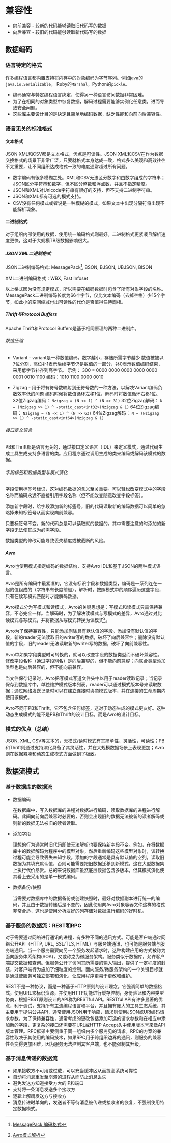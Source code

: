 # 兼容性

* 向前兼容 - 较新的代码能够读取旧代码写的数据
* 向后兼容 - 较旧的代码能够读取新代码写的数据

## 数据编码

### 语言特定的格式

许多编程语言都内置支持将内存中的对象编码为字节序列。例如java的```java.io.Serializable```， Ruby的```Marshal```，Python的```pickle```。

* 编码通常与特定编程语言绑定，使得另一种语言访问数据非常困难。
* 为了在相同的对象类型中恢复数据，解码过程需要能够实例化任意类，进而导致安全问题。
* 这些库主要设计目的是快速且简单地编码数据，缺乏性能和向前向后兼容性。

### 语言无关的标准格式

#### 文本格式

JSON XML和CSV都是文本格式，优点是可读性。JSON XML和CSV在作为数据交换格式的场景下非常广泛，只要就格式本身达成一致，格式多么美观和高效往往不太重要，让不同组织达成格式一致的难度通常超过所有问题。

* 数字编码有很多模糊之处。XML和CSV无法区分数字和由数字组成的字符串；JSON区分字符串和数字，但不区分整数和浮点数，并且不指定精度。
* JSON和XML对Unicode字符串有很好的支持，但不支持二进制字符串。
* JSON和XML都有可选的模式支持。
* CSV没有任何模式或者说是一种模糊的模式，如果文本中出现分隔符将出现不能解析现象。

#### 二进制格式

对于组织内部使用的数据，使用统一编码格式则最好。二进制格式更紧凑且解析速度更快，这对于大规模TB级数据影响很大。

##### JSON XML二进制格式

JSON二进制编码格式: MessagePack[^1], BSON, BJSON, UBJSON, BISON

[^1]:[MessagePack 编码格式](http://i5ting.github.io/msgpack-specification/)

XML二进制编码格式：WBX, Fast Infoset

以上格式因为没有规定模式，所以需要在编码数据时包含了所有对象字段的名称。MessagePack二进制编码长度为66个字节，仅比文本编码（去掉空格）少15个字节，如此小的空间缩减付出可读性的代价是否值得任待商榷。

##### Thrift与Protocol Buffers

Apache Thrift和Protocol Buffers是基于相同原理的两种二进制库。

###### 数值压缩

* Variant - variant是一种数值编码，数字越小，存储所需字节越少
数值被被以7位分割，高位补1表示后续字节仍是数值的一部分，补0表示数值编码结束，采用低字节补齐到高字节。
示例： 300 = 0000 0000 0000 0000 0000 0001 0010 1100
编码：1010 1100 0000 0010

* Zigzag - 用于将有符号数映射到无符号数的一种方法，以解决Variant编码负数效率低的问题
编码时候将数值循环左移1位，解码时将数值循环右移1位。
32位Zigzag编码： ```Nzigzag = (N << 1) ^ (N >> 31)```
32位Zigzag解码： ```N = (Nzigzag >> 1) ^ -static_cast<int32>(Nzigzag & 1)```
64位Zigzag编码： ```Nzigzag = (N << 1) ^ (N >> 63)```
64位Zigzag解码： ```N = (Nzigzag >> 1) ^ -static_cast<int64>(Nzigzag & 1)```

###### 接口定义语言

PB和Thrift都是语言无关的，通过接口定义语言（IDL）来定义模式，通过代码生成工具生成支持多语言的类。应用程序通过调用生成的类来编码或解码该模式的数据。

###### 字段标签和数据类型与模式演化

字段使用标签号标识，这对编码数据的含义至关重要。可以轻松改变模式中的字段名称而编码永远不直接引用字段名称（但不能改变随意改变字段标签）。

添加新字段时，给字段添加新的标签号，旧的代码读取新的编码数据可以简单的忽略掉未知标签号从而实现向前兼容。

只要标签号不变，新的代码总是可以读取就的数据的。其中需要注意的时添加的新字段无法使其成为必需字段。

数据类型的修改可能导致丢失精度或被截断的风险。

##### Avro

Avro也使用模式指定编码的数据结构，支持Avro IDL和基于JSON的两种模式语言。

Avro是所有编码中最紧凑的，它没有标识字段和数据类型，编码是一系列连在一起的值组成的（字符串有长度前缀），解析时，按照模式中的顺序遍历这些字段，只有在读写模式匹配时才能解码数据。

Avro模式分为写模式和读模式，Avro的关键思想是：写模式和读模式只需保持兼容，不必完全一样。当解码时，为了解决读模式与写模式的差异，Avro通过对比读模式与写模式，并将数据从写模式转换为读模式[^2]。

[^2]: [Avro模式解析](https://avro.apache.org/docs/current/spec.html#Schema+Resolution)

Avro为了保持兼容性，只能添加删除具有默认值的字段。添加没有默认值的字段，新的reader无法读取旧的writer写的数据，破坏了向后兼容性；删除没有默认值的字段，旧的reader无法读取新的writer写的数据，破坏了向前兼容性。

Avro中如果字段类型时可转换的，就可以改变字段的数据类型而不破坏兼容性。修改字段名称（通过字段别名）是向后兼容的，但不能向前兼容；向联合类型添加类型也是向后兼容的，但不能向前兼容。

当文件保存记录时，Avro把写模式写道文件头中以用于reader读取记录；当记录保存到数据库中，单独维护模式版本列表，reader可以通过模式版本号来读取数据；通过网络发送记录时可以在建立连接时协商模式版本，并在连接的生命周期内使用该模式。

Avro不同于PB和Thrift，它不包含任何标签，这对于动态生成的模式更友好。这种动态生成模式的能不是PB和Thrift的设计目标，而是Avro的设计目标。

### 模式的优点（总结）

JSON, XML, CSV等文本的，无模式/读时模式有其简单性，灵活性，可读性；PB和Thrift则通过支持演化具备了其灵活性，并在大规模数据场景上表现更加；Avro则在数据紧凑和动态生成模式方面做到了极致。

## 数据流模式

### 基于数据库的数据流

* 数据编码

  在数据库中，写入数据库的进程对数据进行编码，读取数据库的进程进行解码。此间向前向后兼容时必要的，否则会出现旧的数据无法被新的读者解码或则新的数据无法被旧的读者读取。

* 添加字段

  理想的行为通常时旧代码即使无法解析也要保持新字段不变。例如，在将数据库中的数据解码为程序中的模型对象，然后重新编码这些模型对象时，该转换过程可能会导致丢失未知字段。添加的字段通常是具有默认值的空列，读取旧数据为其填充默认值，否则可能需要把旧数据迁移到新模式，这在大型数据集上执行代价昂贵。总的来说数据库虽然底层数据包含多版本，但其模式演化使其看上去采用的是单一模式编码。

* 数据备份/快照

  当需要对数据库中的数据备份或创建快照时，最好对数据副本进行统一的编码，并且由于数据转储后是不变的，因此使用向Avro对象容器文件这样的格式非常合适，这也是使用分析友好的列存储对数据进行编码的好时机。

### 基于服务的数据流：REST和RPC

对于需要通过网络进行通讯的进程，有多种不同的通讯方式。可能是客户端通过网络公开API（HTTP, URL, SSL/TLS, HTML）与服务端通讯，也可能是服务端与服务端通讯。当一个服务需要向另一个服务发起请求时，这种构建应用的方式被称为面向服务体系架构(SOA)，又或称之为微服务架构。服务类似于数据库，允许客户端提交数据和查询。但服务公开了访问其所需要的输入输出，提供了一定程度的封装，对客户端行为施加了细粒度的控制。面向服务/微服务架构的一个关键目标就是通过使服务可独立部署和演化，让应用程序更易于更改和维护。

REST不是一种协议，而是一种基于HTTP原则的设计理念。它强调简单的数据格式，使用URL来标识资源，并使用HTTP功能进行缓存控制，身份验证和内容类型协商，根据REST原则设计的API称为RESTful API。RESTful API有许多显著的优点，利于调试，支持所有主流编程语言和平台，并且拥有庞大的工具生态系统，其主要用于提供公共API，通常使用JSON用于响应，请求则使用JSON或URI编码请求参数，为了保持兼容性，通常考虑的更改包括添加可选的请求参数和在相应中添加新的字段，更复杂的接口还需要在URL或HTTP Accept头中使用版本号来做API版本管理。RPC框架主要侧重于同一组织内多个服务见的请求。RPC的方案的兼容性取决于其使用的编码技术，如果RPC用于跨组织边界的通讯，则服务的兼容性会变得更加困难，因为服务无法控制其客户端，也不能强制其升级。

### 基于消息传递的数据流

* 如果接收方不可用或过载，可以充当缓冲区从而提高系统可靠性
* 自动将消息重发至崩溃的进程从而防止消息丢失
* 避免发送方知道接受方大的IP和端口
* 支持将一条消息发送多个接收方
* 逻辑上解耦发送方与接收方
* 消息传递时单向的，发送者不等待消息被传递或接收者的恢复，不强制使用特定数据模式。
